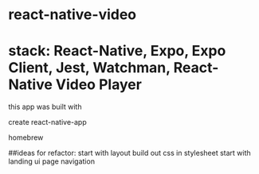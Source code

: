 # react-native-video

# stack: React-Native, Expo, Expo Client, Jest, Watchman, React-Native Video Player

this app was built with

create react-native-app

homebrew

##ideas for refactor:
start with layout
build out css in stylesheet
start with landing ui
page navigation
